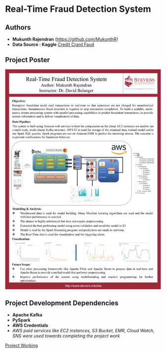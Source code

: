 # Real-Time Fraud Detection System
## Authors

* **Mukunth Rajendran** 
(https://github.com/MukunthR)
* **Data Source : Kaggle**
[Credit Crard Faud](https://www.kaggle.com/mlg-ulb/creditcardfraud)

## Project Poster
![Image description](./Poster.png)

## Project Development Dependencies
* **Apache Kafka**
* **PySpark**
* **AWS Credentials**
* *AWS paid services like EC2 instances, S3 Bucket, EMR, Cloud Watch, SNS were used towards completing the project work*

[Project Working](https://www.youtube.com/watch?v=hUlcBpQBqJU)
